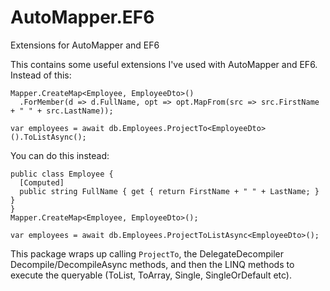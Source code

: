 # AutoMapper.EF6
Extensions for AutoMapper and EF6

This contains some useful extensions I've used with AutoMapper and EF6. Instead of this:

```
Mapper.CreateMap<Employee, EmployeeDto>()
  .ForMember(d => d.FullName, opt => opt.MapFrom(src => src.FirstName + " " + src.LastName));

var employees = await db.Employees.ProjectTo<EmployeeDto>().ToListAsync();
```

You can do this instead:

```
public class Employee {
  [Computed]
  public string FullName { get { return FirstName + " " + LastName; } }
}
Mapper.CreateMap<Employee, EmployeeDto>();

var employees = await db.Employees.ProjectToListAsync<EmployeeDto>();
```

This package wraps up calling `ProjectTo`, the DelegateDecompiler Decompile/DecompileAsync methods, and then the LINQ methods to execute the queryable (ToList, ToArray, Single, SingleOrDefault etc).

